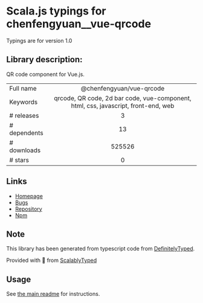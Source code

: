 
# Scala.js typings for chenfengyuan__vue-qrcode

Typings are for version 1.0

## Library description:
QR code component for Vue.js.

|                    |                 |
| ------------------ | :-------------: |
| Full name          | @chenfengyuan/vue-qrcode |
| Keywords           | qrcode, QR code, 2d bar code, vue-component, html, css, javascript, front-end, web |
| # releases         | 3 |
| # dependents       | 13 |
| # downloads        | 525526 |
| # stars            | 0 |

## Links
- [Homepage](https://fengyuanchen.github.io/vue-qrcode)
- [Bugs](https://github.com/fengyuanchen/vue-qrcode/issues)
- [Repository](https://github.com/fengyuanchen/vue-qrcode)
- [Npm](https://www.npmjs.com/package/%40chenfengyuan%2Fvue-qrcode)
    


## Note
This library has been generated from typescript code from [DefinitelyTyped](https://definitelytyped.org).

Provided with :purple_heart: from [ScalablyTyped](https://github.com/oyvindberg/ScalablyTyped)

## Usage
See [the main readme](../../readme.md) for instructions.


